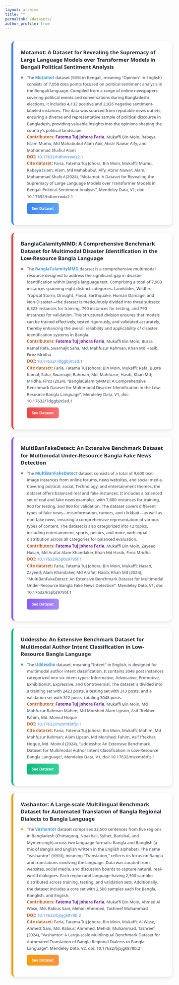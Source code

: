 ```yaml
---
layout: archive
title: ""
permalink: /datasets/
author_profile: true
---
```


<style>
  .dataset-container {
    display: flex;
    flex-direction: column;
    gap: 24px;
    padding: 20px;
    max-width: 100%;
    margin: 0 auto;
  }

  .dataset-card {
    background-color: #ffffff;
    border-radius: 12px;
    box-shadow: 0 4px 12px rgba(0, 0, 0, 0.1);
    padding: 24px;
    transition: transform 0.3s ease, box-shadow 0.3s ease;
    border-left: 6px solid;
    position: relative;
    overflow: hidden;
    width: 100%;
  }

  .dataset-card:hover {
    transform: translateY(-5px);
    box-shadow: 0 8px 20px rgba(0, 0, 0, 0.15);
  }

  .dataset-card.blue {
    border-left-color: #3b82f6;
  }

  .dataset-card.red {
    border-left-color: #ef4444;
  }

  .dataset-card.purple {
    border-left-color: #8b5cf6;
  }

  .dataset-card.green {
    border-left-color: #10b981;
  }

  .dataset-card.yellow {
    border-left-color: #f59e0b;
  }

  .dataset-title {
    font-family: 'Segoe UI', sans-serif;
    font-size: 1.2em;
    font-weight: 700;
    color: #1f2937;
    margin-bottom: 12px;
    line-height: 1.4;
  }

  .dataset-content {
    font-family: 'Segoe UI', sans-serif;
    color: #374151;
    font-size: 0.95em;
    line-height: 1.6;
  }

  .dataset-content b {
    color: #389eda;
    font-weight: 600;
  }

  .dataset-content ul {
    list-style: none;
    padding: 0;
    margin: 0;
  }

  .dataset-content li {
    position: relative;
    padding-left: 20px;
    margin-bottom: 12px;
  }

  .dataset-content li::before {
    content: '■';
    position: absolute;
    left: 0;
    font-size: 0.9em;
  }

  .dataset-card.blue li::before {
    color: #3b82f6;
  }

  .dataset-card.red li::before {
    color: #ef4444;
  }

  .dataset-card.purple li::before {
    color: #8b5cf6;
  }

  .dataset-card.green li::before {
    color: #10b981;
  }

  .dataset-card.yellow li::before {
    color: #f59e0b;
  }

  .dataset-link {
    display: inline-block;
    background: linear-gradient(to right, #3b82f6, #60a5fa);
    color: white;
    padding: 8px 16px;
    border-radius: 6px;
    text-decoration: none;
    font-family: 'Segoe UI', sans-serif;
    font-weight: 600;
    font-size: 0.9em;
    margin-top: 10px;
    transition: background 0.3s ease;
  }

  .dataset-card.red .dataset-link {
    background: linear-gradient(to right, #ef4444, #f87171);
  }

  .dataset-card.purple .dataset-link {
    background: linear-gradient(to right, #8b5cf6, #a78bfa);
  }

  .dataset-card.green .dataset-link {
    background: linear-gradient(to right, #10b981, #34d399);
  }

  .dataset-card.yellow .dataset-link {
    background: linear-gradient(to right, #f59e0b, #fb923c);
  }

  .dataset-link:hover {
    filter: brightness(1.1);
    text-decoration: none;
  }

  .highlight-text {
    color: #c45d25;
    font-weight: 600;
  }

  .highlight-name {
    color: #6b21a8;
    font-weight: 600;
  }

  .doi-link {
    color: #3b82f6;
    text-decoration: none;
  }

  .doi-link:hover {
    text-decoration: underline;
  }
</style>

<div class="dataset-container">
  <div class="dataset-card blue">
    <div class="dataset-title">Motamot: A Dataset for Revealing the Supremacy of Large Language Models over Transformer Models in Bengali Political Sentiment Analysis</div>
    <div class="dataset-content">
      <ul>
        <li>The <b>Motamot</b> dataset (মতামত in Bengali, meaning "Opinion" in English) consists of 7,058 data points focused on political sentiment analysis in the Bengali language. Compiled from a range of online newspapers covering political events and conversations during Bangladeshi elections, it includes 4,132 positive and 2,926 negative sentiment-labeled instances. The data was sourced from reputable news outlets, ensuring a diverse and representative sample of political discourse in Bangladesh, providing valuable insights into the opinions shaping the country's political landscape.<br>
        <span class="highlight-text">Contributors:</span> <span class="highlight-name">Fatema Tuj Johora Faria</span>, Mukaffi Bin Moin, Rabeya Islam Mumu, Md Mahabubul Alam Abir, Abrar Nawar Alfy, and Mohammad Shafiul Alam<br>
        <span class="highlight-text">DOI:</span> <a href="https://doi.org/10.17632/hdhnrrwdz2.1" class="doi-link">10.17632/hdhnrrwdz2.1</a><br>
        <span class="highlight-text">Cite dataset:</span> Faria, Fatema Tuj Johora; Bin Moin, Mukaffi; Mumu, Rabeya Islam; Alam, Md Mahabubul; Alfy, Abrar Nawar; Alam, Mohammad Shafiul (2024), “Motamot: A Dataset for Revealing the Supremacy of Large Language Models over Transformer Models in Bengali Political Sentiment Analysis”, Mendeley Data, V1, doi: 10.17632/hdhnrrwdz2.1<br>
        <a href="https://data.mendeley.com/datasets/hdhnrrwdz2/1" class="dataset-link">See Dataset</a>
        </li>
      </ul>
    </div>
  </div>

  <div class="dataset-card red">
    <div class="dataset-title">BanglaCalamityMMD: A Comprehensive Benchmark Dataset for Multimodal Disaster Identification in the Low-Resource Bangla Language</div>
    <div class="dataset-content">
      <ul>
        <li>The <b>BanglaCalamityMMD</b> dataset is a comprehensive multimodal resource designed to address the significant gap in disaster identification within Bangla language text. Comprising a total of 7,903 instances spanning eight distinct categories: Landslides, Wildfire, Tropical Storm, Drought, Flood, Earthquake, Human Damage, and Non-Disaster—the dataset is meticulously divided into three subsets: 6,323 instances for training, 790 instances for testing, and 790 instances for validation. This structured division ensures that models can be trained effectively, tested rigorously, and validated accurately, thereby enhancing the overall reliability and applicability of disaster identification systems in Bangla.<br>
        <span class="highlight-text">Contributors:</span> <span class="highlight-name">Fatema Tuj Johora Faria</span>, Mukaffi Bin Moin, Busra Kamal Rafa, Swarnajit Saha, Md. Mahfuzur Rahman, Khan Md Hasib, Firoz Mridha<br>
        <span class="highlight-text">DOI:</span> <a href="https://doi.org/10.17632/7dggbjn5sd.1" class="doi-link">10.17632/7dggbjn5sd.1</a><br>
        <span class="highlight-text">Cite dataset:</span> Faria, Fatema Tuj Johora; Bin Moin, Mukaffi; Rafa, Busra Kamal; Saha, Swarnajit; Rahman, Md. Mahfuzur; Hasib, Khan Md; Mridha, Firoz (2024), “BanglaCalamityMMD: A Comprehensive Benchmark Dataset for Multimodal Disaster Identification in the Low-Resource Bangla Language”, Mendeley Data, V1, doi: 10.17632/7dggbjn5sd.1<br>
        <a href="https://data.mendeley.com/datasets/7dggbjn5sd/1" class="dataset-link">See Dataset</a>
        </li>
      </ul>
    </div>
  </div>

  <div class="dataset-card purple">
    <div class="dataset-title">MultiBanFakeDetect: An Extensive Benchmark Dataset for Multimodal Under-Resource Bangla Fake News Detection</div>
    <div class="dataset-content">
      <ul>
        <li>The <b>MultiBanFakeDetect</b> dataset consists of a total of 9,600 text-image instances from online forums, news websites, and social media. Covering political, social, Technology, and entertainment themes, the dataset offers balanced real and fake instances. It includes a balanced set of real and fake news examples, with 7,680 instances for training, 960 for testing, and 960 for validation. The dataset covers different types of fake news—misinformation, rumors, and clickbait—as well as non-fake news, ensuring a comprehensive representation of various types of content. The dataset is also categorized into 12 topics, including entertainment, sports, politics, and more, with equal distribution across all categories for balanced evaluation.<br>
        <span class="highlight-text">Contributors:</span> <span class="highlight-name">Fatema Tuj Johora Faria</span>, Mukaffi Bin Moin, Zayeed Hasan, Md Arafat Alam Khandaker, Khan Md Hasib, Firoz Mridha<br>
        <span class="highlight-text">DOI:</span> <a href="https://doi.org/10.17632/k5pbz9795f.1" class="doi-link">10.17632/k5pbz9795f.1</a><br>
        <span class="highlight-text">Cite dataset:</span> Faria, Fatema Tuj Johora; Bin Moin, Mukaffi; Hasan, Zayeed; Alam Khandaker, Md Arafat; Hasib, Khan Md (2024), “MultiBanFakeDetect: An Extensive Benchmark Dataset for Multimodal Under-Resource Bangla Fake News Detection”, Mendeley Data, V1, doi: 10.17632/k5pbz9795f.1<br>
        <a href="https://data.mendeley.com/datasets/k5pbz9795f/1" class="dataset-link">See Dataset</a>
        </li>
      </ul>
    </div>
  </div>

  <div class="dataset-card green">
    <div class="dataset-title">Uddessho: An Extensive Benchmark Dataset for Multimodal Author Intent Classification in Low-Resource Bangla Language</div>
    <div class="dataset-content">
      <ul>
        <li>The <b>Uddessho</b> dataset, meaning "Intent" in English, is designed for multimodal author intent classification. It contains 3048 post instances categorized into six intent types: Informative, Advocative, Promotive, Exhibitionist, Expressive, and Controversial. The dataset is divided into a training set with 2423 posts, a testing set with 313 posts, and a validation set with 312 posts, totaling 3048 posts.<br>
        <span class="highlight-text">Contributors:</span> <span class="highlight-name">Fatema Tuj Johora Faria</span>, Mukaffi Bin Moin, Md Mahfuzur Rahman Mahim, Md Morshed Alam Lipson, Asif Iftekher Fahim, Md. Moinul Hoque<br>
        <span class="highlight-text">DOI:</span> <a href="https://doi.org/10.17632/mzxmt8tfjs.1" class="doi-link">10.17632/mzxmt8tfjs.1</a><br>
        <span class="highlight-text">Cite dataset:</span> Faria, Fatema Tuj Johora; Bin Moin, Mukaffi; Mahim, Md Mahfuzur Rahman; Alam Lipson, Md Morshed; Fahim, Asif Iftekher; Hoque, Md. Moinul (2024), “Uddessho: An Extensive Benchmark Dataset for Multimodal Author Intent Classification in Low-Resource Bangla Language”, Mendeley Data, V1, doi: 10.17632/mzxmt8tfjs.1<br>
        <a href="https://data.mendeley.com/datasets/mzxmt8tfjs/1" class="dataset-link">See Dataset</a>
        </li>
      </ul>
    </div>
  </div>

  <div class="dataset-card yellow">
    <div class="dataset-title">Vashantor: A Large-scale Multilingual Benchmark Dataset for Automated Translation of Bangla Regional Dialects to Bangla Language</div>
    <div class="dataset-content">
      <ul>
        <li>The <b>Vashantor</b> dataset comprises 32,500 sentences from five regions in Bangladesh (Chittagong, Noakhali, Sylhet, Barishal, and Mymensingh) across two language formats: Bangla and Banglish (a mix of Bangla and English written in the English alphabet). The name "Vashantor" (ভাষান্তর), meaning "Translation," reflects its focus on Bangla and translations involving the language. Data was curated from websites, social media, and discussion boards to capture natural, real-world dialogues. Each region and language having 2,500 samples distributed across training, testing, and validation sets. Additionally, the dataset includes a core set with 2,500 samples each for Bangla, Banglish, and English.<br>
        <span class="highlight-text">Contributors:</span> <span class="highlight-name">Fatema Tuj Johora Faria</span>, Mukaffi Bin Moin, Ahmed Al Wase, Md. Rabius Sani, Mehidi Ahmmed, Tashreef Muhammad<br>
        <span class="highlight-text">DOI:</span> <a href="https://doi.org/10.17632/bj5jgk878b.2" class="doi-link">10.17632/bj5jgk878b.2</a><br>
        <span class="highlight-text">Cite dataset:</span> Faria, Fatema Tuj Johora; Bin Moin, Mukaffi; Al Wase, Ahmed; Sani, Md. Rabius; Ahmmed, Mehidi; Muhammad, Tashreef (2024), “Vashantor: A Large-scale Multilingual Benchmark Dataset for Automated Translation of Bangla Regional Dialects to Bangla Language”, Mendeley Data, V2, doi: 10.17632/bj5jgk878b.2<br>
        <a href="https://data.mendeley.com/datasets/bj5jgk878b/2" class="dataset-link">See Dataset</a>
        </li>
      </ul>
    </div>
  </div>
</div>
